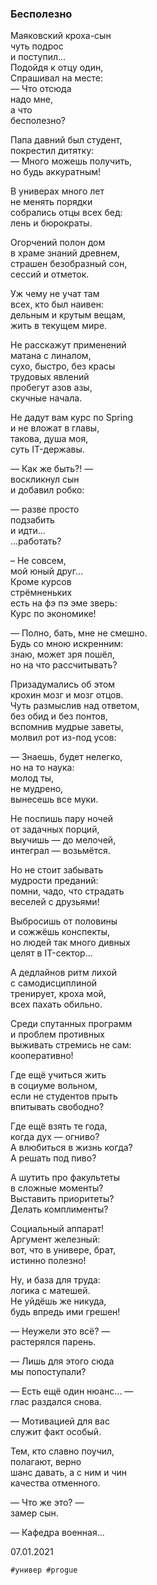 ### Бесполезно   
   
  
Маяковский кроха-сын   
чуть подрос   
и поступил...   
Подойдя к отцу один,   
Спрашивал на месте:   
— Что отсюда   
надо мне,   
а что   
бесполезно?   
   
Папа давний был студент,   
покрестил дитятку:   
— Много можешь получить,   
но будь аккуратным!   
   
В универах много лет   
не менять порядки   
собрались отцы всех бед:   
лень и бюрократы.   
   
Огорчений полон дом   
в храме знаний древнем,   
страшен безобразный сон,   
сессий и отметок.   
   
Уж чему не учат там   
всех, кто был наивен:   
дельным и крутым вещам,   
жить в текущем мире.   
   
Не расскажут применений   
матана с линалом,   
сухо, быстро, без красы   
трудовых явлений   
пробегут азов азы,   
скучные начала.   
   
Не дадут вам курс по Spring   
и не вложат в главы,   
такова, душа моя,   
суть IT-державы.   
   
— Как же быть?! —   
воскликнул сын   
и добавил робко:   
   
— разве просто   
подзабить   
и идти...   
...работать?   
   
– Не совсем,   
мой юный друг...   
Кроме курсов   
стрёмненьких   
есть на фэ пэ эме зверь:   
Курс по экономике!   
   
— Полно, бать, мне не смешно.   
Будь со мною искренним:   
знаю, может зря пошёл,   
но на что рассчитывать?   
   
Призадумались об этом   
крохин мозг и мозг отцов.   
Чуть размыслив над ответом,   
без обид и без понтов,   
вспомнив мудрые заветы,   
молвил рот из-под усов:   
   
— Знаешь, будет нелегко,   
но на то наука:   
молод ты,   
не мудрено,   
вынесешь все муки.   
   
Не поспишь пару ночей   
от задачных порций,   
выучишь — до мелочей,   
интеграл — возьмётся.   
   
Но не стоит забывать   
мудрости преданий:   
помни, чадо, что страдать   
веселей с друзьями!   
   
Выбросишь от половины   
и сожжёшь конспекты,   
но людей так много дивных   
целят в IT-сектор...   
   
А дедлайнов ритм лихой   
с самодисциплиной   
тренирует, кроха мой,   
всех пахать обильно.   
   
Среди спутанных программ   
и проблем противных   
выживать стремись не сам:   
кооперативно!   
   
Где ещё учиться жить   
в социуме вольном,   
если не студентов прыть   
впитывать свободно?   
   
Где ещё взять те года,   
когда дух — огниво?   
А влюбиться в жизнь когда?   
А решать под пиво?   
   
А шутить про факультеты   
в сложные моменты?   
Выставить приоритеты?   
Делать комплименты?   
   
Социальный аппарат!   
Аргумент железный:   
вот, что в универе, брат,   
истинно полезно!   
   
Ну, и база для труда:   
логика с матешей.   
Не уйдёшь же никуда,   
будь впредь ими грешен!   
   
— Неужели это всё? —   
растерялся парень.   
   
— Лишь для этого сюда   
мы попоступали?   
   
— Есть ещё один нюанс... —   
глас раздался снова.   
   
— Мотивацией для вас   
служит факт особый.   
   
Тем, кто славно поучил,   
полагают, верно   
шанс давать, а с ним и чин   
качества отменного.   
   
— Что же это? —   
замер сын.   
   
— Кафедра военная...  
  
  
  
07.01.2021  

```
#универ #progue